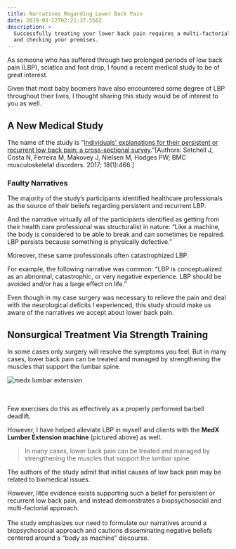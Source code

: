 ```yaml
---
title: Narratives Regarding Lower Back Pain
date: 2019-03-22T02:21:37.556Z
description: >-
  Successfully treating your lower back pain requires a multi-factorial approach
  and checking your premises.
---
```

As someone who has suffered through two prolonged periods of low back pain (LBP), sciatica and foot drop, I found a recent medical study to be of great interest. 

Given that most baby boomers have also encountered some degree of LBP throughout their lives, I thought sharing this study would be of interest to you as well.

## A New Medical Study

The name of the study is "[Individuals' explanations for their persistent or recurrent low back pain: a cross-sectional survey](https://bmcmusculoskeletdisord.biomedcentral.com/articles/10.1186/s12891-017-1831-7)."\[Authors: Setchell J, Costa N, Ferreira M, Makovey J, Nielsen M, Hodges PW; BMC musculoskeletal disorders. 2017; 18(1):466.]

### Faulty Narratives

The majority of the study’s participants identified healthcare professionals as the source of their beliefs regarding persistent and recurrent LBP.  

And the narrative virtually all of the participants identified as getting from their health care professional was structuralist in nature: “Like a machine, the body is considered to be able to break and can sometimes be repaired.  LBP persists because something is physically defective.” 

Moreover, these same professionals often catastrophized LBP. 

For example, the following narrative was common: “LBP is conceptualized as an abnormal, catastrophic, or very negative experience. LBP should be avoided and/or has a large effect on life.”

Even though in my case surgery was necessary to relieve the pain and deal with the neurological deficits I experienced, this study should make us aware of the narratives we accept about lower back pain.  

## Nonsurgical Treatment Via Strength Training

In some cases only surgery will resolve the symptoms you feel.  But in many cases, lower back pain can be treated and managed by strengthening the muscles that support the lumbar spine.  

![medx lumbar extension](/img/medx-lumbar-extension.png "medx lumbar extension")

\
\
Few exercises do this as effectively as a properly performed barbell deadlift.

However, I have helped alleviate LBP in myself and clients with the **MedX Lumber Extension machine** (pictured above) as well.

> In many cases, lower back pain can be treated and managed by strengthening the muscles that support the lumbar spine.  

The authors of the study admit that initial causes of low back pain may be related to biomedical issues. 

However, little evidence exists supporting such a belief for persistent or recurrent low back pain, and instead demonstrates a biopsychosocial and multi-factorial approach.  \
\
The study emphasizes our need to formulate our narratives around a biopsychosocial approach and cautions disseminating negative beliefs centered around a “body as machine” discourse.
